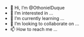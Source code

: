 - 👋 Hi, I’m @OthonielDuque
- 👀 I’m interested in ...
- 🌱 I’m currently learning ...
- 💞️ I’m looking to collaborate on ...
- 📫 How to reach me ...

<!---
OthonielDuque/OthonielDuque is a ✨ special ✨ repository because its `README.md` (this file) appears on your GitHub profile.
You can click the Preview link to take a look at your changes.
--->
